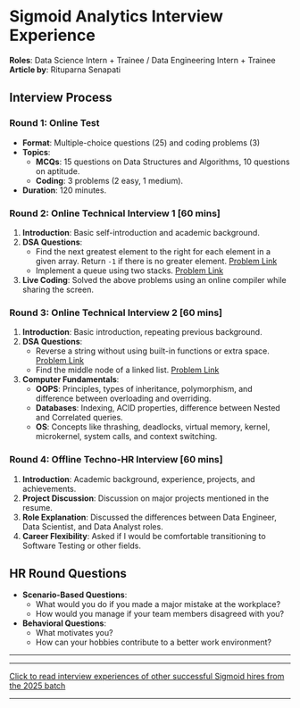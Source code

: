 # Sigmoid Analytics Interview Experience

**Roles**: Data Science Intern + Trainee / Data Engineering Intern + Trainee<br/>
**Article by**: Rituparna Senapati

## Interview Process

### Round 1: Online Test

- **Format**: Multiple-choice questions (25) and coding problems (3)
- **Topics**:
  - **MCQs**: 15 questions on Data Structures and Algorithms, 10 questions on aptitude.
  - **Coding**: 3 problems (2 easy, 1 medium).
- **Duration**: 120 minutes.

### Round 2: Online Technical Interview 1 [60 mins]

1. **Introduction**: Basic self-introduction and academic background.
2. **DSA Questions**:
   - Find the next greatest element to the right for each element in a given array. Return `-1` if there is no greater element. [Problem Link](https://www.geeksforgeeks.org/next-greater-element/)
   - Implement a queue using two stacks. [Problem Link](https://www.geeksforgeeks.org/queue-using-stacks/)
3. **Live Coding**: Solved the above problems using an online compiler while sharing the screen.

### Round 3: Online Technical Interview 2 [60 mins]

1. **Introduction**: Basic introduction, repeating previous background.
2. **DSA Questions**:
   - Reverse a string without using built-in functions or extra space. [Problem Link](https://www.geeksforgeeks.org/reverse-a-string/)
   - Find the middle node of a linked list. [Problem Link](https://www.geeksforgeeks.org/print-the-middle-of-the-linked-list/)
3. **Computer Fundamentals**:
   - **OOPS**: Principles, types of inheritance, polymorphism, and difference between overloading and overriding.
   - **Databases**: Indexing, ACID properties, difference between Nested and Correlated queries.
   - **OS**: Concepts like thrashing, deadlocks, virtual memory, kernel, microkernel, system calls, and context switching.

### Round 4: Offline Techno-HR Interview [60 mins]

1. **Introduction**: Academic background, experience, projects, and achievements.
2. **Project Discussion**: Discussion on major projects mentioned in the resume.
3. **Role Explanation**: Discussed the differences between Data Engineer, Data Scientist, and Data Analyst roles.
4. **Career Flexibility**: Asked if I would be comfortable transitioning to Software Testing or other fields.

## HR Round Questions

- **Scenario-Based Questions**:
  - What would you do if you made a major mistake at the workplace?
  - How would you manage if your team members disagreed with you?
- **Behavioral Questions**:
  - What motivates you?
  - How can your hobbies contribute to a better work environment?

---

---

[Click to read interview experiences of other successful Sigmoid hires from the 2025 batch](https://drive.google.com/drive/folders/1T-2qadjhgqyqIcMdfa4MwH7EvKNQXLkp?usp=drive_link)

---